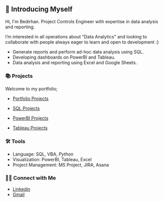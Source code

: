 
## 👋 Introducing Myself

Hi, I'm Bedirhan. Project Controls Engineer with expertise in data analysis and reporting. 

I’m interested in all operations about "Data Analytics" and looking to collaborate with people always eager to learn and open to development :}

- Generate reports and perform ad-hoc data analysis using SQL.
- Developing dashboards on PowerBI and Tableau.
- Data analysis and reporting using Excel and Google Sheets.

### 📚 Projects

Welcome to my portfolio;

- [Portfolio Projects](https://github.com/BedirK/Portfolio-Projects)

- [SQL Projects](https://github.com/BedirK/Data-Analytics-Bootcamp-SQL)

- [PowerBI Projects](https://github.com/BedirK/PowerBI-Projects)

- [Tableau Projects](https://github.com/BedirK/Tableau-Projects)

### 🛠️ Tools

- Language: SQL, VBA, *Python*
- Visualization: PowerBI, Tableau, Excel
- Project Management: MS Project, JIRA, Asana

### 👋🏻 Connect with Me

- [Linkedin](https://www.linkedin.com/in/bedirhankelez/)
- [Gmail](bedir.metu@gmail.com)
